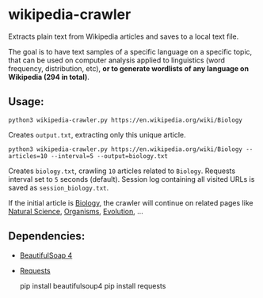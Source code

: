 # wikipedia-crawler
Extracts plain text from Wikipedia articles and saves to a local text file.

The goal is to have text samples of a specific language on a specific topic, that can be used on computer analysis applied to linguistics (word frequency, distribution, etc), **or to generate wordlists of any language on Wikipedia (294 in total)**.

## Usage:

    python3 wikipedia-crawler.py https://en.wikipedia.org/wiki/Biology

Creates `output.txt`, extracting only this unique article.

    python3 wikipedia-crawler.py https://en.wikipedia.org/wiki/Biology --articles=10 --interval=5 --output=biology.txt

Creates `biology.txt`, crawling `10` articles related to `Biology`. Requests interval set to `5` seconds (default).
Session log containing all visited URLs is saved as `session_biology.txt`.

If the initial article is [Biology](https://en.wikipedia.org/wiki/Biology), the crawler will continue on related pages like [Natural Science](https://en.wikipedia.org/wiki/Natural_science), [Organisms](https://en.wikipedia.org/wiki/Organims), [Evolution](https://en.wikipedia.org/wiki/Evolution), ...

## Dependencies:
* [BeautifulSoap 4](https://www.crummy.com/software/BeautifulSoup/)
* [Requests](http://docs.python-requests.org/)

    pip install beautifulsoup4
    pip install requests
